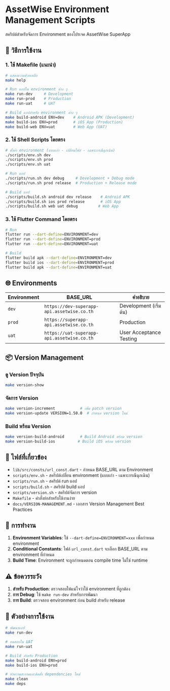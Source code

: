 # AssetWise Environment Management Scripts

สคริปต์สำหรับจัดการ Environment ของโปรเจค AssetWise SuperApp

## 🚀 วิธีการใช้งาน

### 1. ใช้ Makefile (แนะนำ)

```bash
# แสดงความช่วยเหลือ
make help

# Run แอปใน environment ต่าง ๆ
make run-dev     # Development
make run-prod    # Production
make run-uat     # UAT

# Build แอปสำหรับ environment ต่าง ๆ
make build-android ENV=dev    # Android APK (Development)
make build-ios ENV=prod       # iOS App (Production)
make build-web ENV=uat        # Web App (UAT)
```

### 2. ใช้ Shell Scripts โดยตรง

```bash
# ตั้งค่า environment (แบบเก่า - เปลี่ยนไฟล์ - เฉพาะกรณีฉุกเฉิน)
./scripts/env.sh dev
./scripts/env.sh prod
./scripts/env.sh uat

# Run แอป
./scripts/run.sh dev debug     # Development + Debug mode
./scripts/run.sh prod release  # Production + Release mode

# Build แอป
./scripts/build.sh android dev release    # Android APK
./scripts/build.sh ios prod release       # iOS App
./scripts/build.sh web uat debug         # Web App
```

### 3. ใช้ Flutter Command โดยตรง

```bash
# Run
flutter run --dart-define=ENVIRONMENT=dev
flutter run --dart-define=ENVIRONMENT=prod
flutter run --dart-define=ENVIRONMENT=uat

# Build
flutter build apk --dart-define=ENVIRONMENT=dev
flutter build ios --dart-define=ENVIRONMENT=prod
flutter build apk --dart-define=ENVIRONMENT=uat
```

## 🌐 Environments

| Environment | BASE_URL                                   | คำอธิบาย                |
| ----------- | ------------------------------------------ | ----------------------- |
| `dev`       | `https://dev-superapp-api.assetwise.co.th` | Development (เริ่มต้น)  |
| `prod`      | `https://superapp-api.assetwise.co.th`     | Production              |
| `uat`       | `https://uat-superapp-api.assetwise.co.th` | User Acceptance Testing |

## 📦 Version Management

### ดู Version ปัจจุบัน

```bash
make version-show
```

### จัดการ Version

```bash
make version-increment           # เพิ่ม patch version
make version-update VERSION=1.50.0  # กำหนด version ใหม่
```

### Build พร้อม Version

```bash
make version-build-android       # Build Android พร้อม version
make version-build-ios          # Build iOS พร้อม version
```

## 📁 ไฟล์ที่เกี่ยวข้อง

- `lib/src/consts/url_const.dart` - กำหนด BASE_URL ตาม Environment
- `scripts/env.sh` - สคริปต์เปลี่ยน environment (แบบเก่า - เฉพาะกรณีฉุกเฉิน)
- `scripts/run.sh` - สคริปต์ run แอป
- `scripts/build.sh` - สคริปต์ build แอป
- `scripts/version.sh` - สคริปต์จัดการ version
- `Makefile` - คำสั่งย่อสำหรับใช้งานง่าย
- `docs/VERSION-MANAGEMENT.md` - เอกสาร Version Management Best Practices

## 🔧 การทำงาน

1. **Environment Variables**: ใช้ `--dart-define=ENVIRONMENT=xxx` เพื่อกำหนด environment
2. **Conditional Constants**: ไฟล์ `url_const.dart` จะเลือก BASE_URL ตาม environment ที่กำหนด
3. **Build Time**: Environment จะถูกกำหนดตอน compile time ไม่ใช่ runtime

## ⚠️ ข้อควรระวัง

1. **สำหรับ Production**: ตรวจสอบให้แน่ใจว่าใช้ environment ที่ถูกต้อง
2. **การ Debug**: ใช้ `make run-dev` สำหรับการพัฒนา
3. **การ Build**: ตรวจสอบ environment ก่อน build สำหรับ release

## 📝 ตัวอย่างการใช้งาน

```bash
# พัฒนาแอป
make run-dev

# ทดสอบใน UAT
make run-uat

# Build สำหรับ Production
make build-android ENV=prod
make build-ios ENV=prod

# ทำความสะอาดและติดตั้ง dependencies ใหม่
make clean
make deps
```
